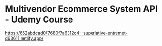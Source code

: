 # Multivendor Ecommerce System API - Udemy Course

https://662abdcad077680f7a6312c4--superlative-entremet-d63611.netlify.app/
